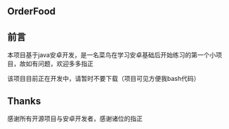 ## OrderFood
## 前言
本项目基于java安卓开发，是一名菜鸟在学习安卓基础后开始练习的第一个小项目，故如有问题，欢迎多多指正

该项目目前正在开发中，请暂时不要下载（项目可见方便我bash代码）
## Thanks
感谢所有开源项目与安卓开发者，感谢诸位的指正
